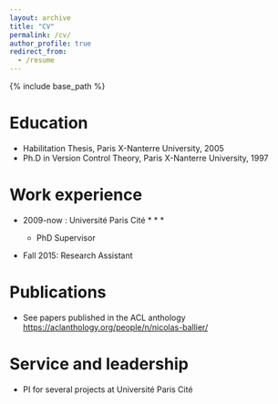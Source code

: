 ```yaml
---
layout: archive
title: "CV"
permalink: /cv/
author_profile: true
redirect_from:
  - /resume
---
```


{% include base_path %}

Education
======
* Habilitation Thesis, Paris X-Nanterre University, 2005
* Ph.D in Version Control Theory, Paris X-Nanterre University, 1997
 
Work experience
======
* 2009-now : Université Paris Cité
  * 
  *
  *
  *  PhD Supervisor

* Fall 2015: Research Assistant

Publications
======
 * See papers published in the ACL anthology <https://aclanthology.org/people/n/nicolas-ballier/>
   
  
Service and leadership
======
* PI for several projects at Université Paris Cité
